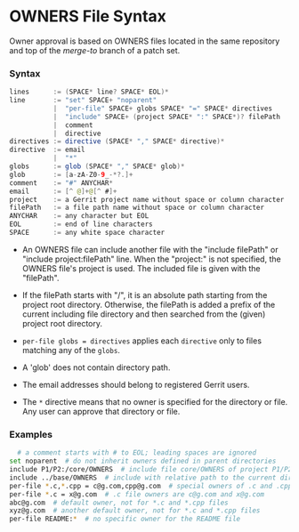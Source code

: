 OWNERS File Syntax
==================

Owner approval is based on OWNERS files located in the same
repository and top of the _merge-to_ branch of a patch set.

### Syntax

```java
lines      := (SPACE* line? SPACE* EOL)*
line       := "set" SPACE+ "noparent"
           |  "per-file" SPACE+ globs SPACE* "=" SPACE* directives
           |  "include" SPACE+ (project SPACE* ":" SPACE*)? filePath
           |  comment
           |  directive
directives := directive (SPACE* "," SPACE* directive)*
directive  := email
           |  "*"
globs      := glob (SPACE* "," SPACE* glob)*
glob       := [a-zA-Z0-9_-*?.]+
comment    := "#" ANYCHAR*
email      := [^ @]+@[^ #]+
project    := a Gerrit project name without space or column character
filePath   := a file path name without space or column character
ANYCHAR    := any character but EOL
EOL        := end of line characters
SPACE      := any white space character
```

* An OWNERS file can include another file with the "include filePath"
  or "include project:filePath" line.
  When the "project:" is not specified, the OWNERS file's project is used.
  The included file is given with the "filePath".

* If the filePath starts with "/", it is an absolute path starting from
  the project root directory. Otherwise, the filePath is added a prefix
  of the current including file directory and then searched from the
  (given) project root directory.

* `per-file globs = directives` applies each `directive` only to files
  matching any of the `globs`.

* A 'glob' does not contain directory path.

* The email addresses should belong to registered Gerrit users.

* The `*` directive means that no owner is specified for the directory
  or file. Any user can approve that directory or file.

### Examples

```bash
  # a comment starts with # to EOL; leading spaces are ignored
set noparent  # do not inherit owners defined in parent directories
include P1/P2:/core/OWNERS  # include file core/OWNERS of project P1/P2
include ../base/OWNERS  # include with relative path to the current directory
per-file *.c,*.cpp = c@g.com,cpp@g.com  # special owners of .c and .cpp files
per-file *.c = x@g.com  # .c file owners are c@g.com and x@g.com
abc@g.com  # default owner, not for *.c and *.cpp files
xyz@g.com  # another default owner, not for *.c and *.cpp files
per-file README:*  # no specific owner for the README file

```

